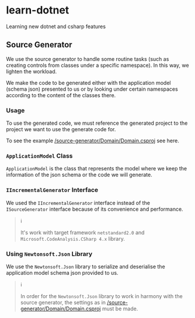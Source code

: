# learn-dotnet

Learning new dotnet and csharp features

## Source Generator

We use the source generator to handle some routine tasks (such as creating
controls from classes under a specific namespace). In this way, we lighten
the workload.

We make the code to be generated either with the application model (schema
json) presented to us or by looking under certain namespaces according to the
content of the classes there.

### Usage

To use the generated code, we must reference the generated project to the
project we want to use the generate code for.

To see the example
[/source-generator/Domain/Domain.csproj](/source-generator/Domain/Domain.csproj)
see here.

### `ApplicationModel` Class

`ApplicationModel` is the class that represents the model where we keep the
information of the json schema or the code we will generate.

### `IIncrementalGenerator` Interface

We used the `IIncrementalGenerator` interface instead of the `ISourceGenerator`
interface because of its convenience and performance.

> :information_source:
>
> It's work with target framework `netstandard2.0` and
> `Microsoft.CodeAnalysis.CSharp 4.x` library.

### Using `Newtonsoft.Json` Library

We use the `Newtonsoft.Json` library to serialize and deserialise the
application model schema json provided to us.

> :information_source:
>
> In order for the `Newtonsoft.Json` library to work in harmony with the source
> generator, the settings as in
> [/source-generator/Domain/Domain.csproj](/source-generator/Domain/Domain.csproj)
> must be made.
